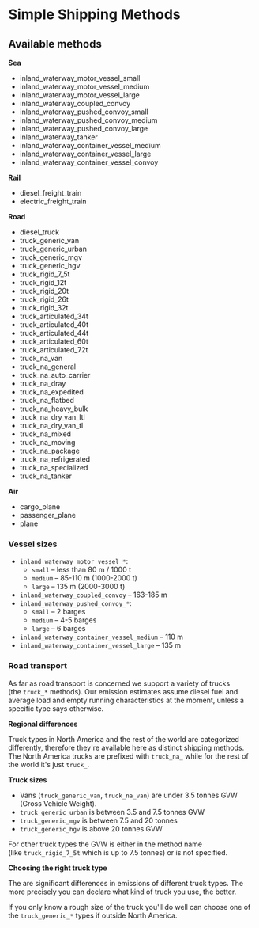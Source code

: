 # Simple Shipping Methods

## Available methods

**Sea**

- inland_waterway_motor_vessel_small
- inland_waterway_motor_vessel_medium
- inland_waterway_motor_vessel_large
- inland_waterway_coupled_convoy
- inland_waterway_pushed_convoy_small
- inland_waterway_pushed_convoy_medium
- inland_waterway_pushed_convoy_large
- inland_waterway_tanker
- inland_waterway_container_vessel_medium
- inland_waterway_container_vessel_large
- inland_waterway_container_vessel_convoy

**Rail**

- diesel_freight_train
- electric_freight_train

**Road**

- diesel_truck
- truck_generic_van
- truck_generic_urban
- truck_generic_mgv
- truck_generic_hgv
- truck_rigid_7_5t
- truck_rigid_12t
- truck_rigid_20t
- truck_rigid_26t
- truck_rigid_32t
- truck_articulated_34t
- truck_articulated_40t
- truck_articulated_44t
- truck_articulated_60t
- truck_articulated_72t
- truck_na_van
- truck_na_general
- truck_na_auto_carrier
- truck_na_dray
- truck_na_expedited
- truck_na_flatbed
- truck_na_heavy_bulk
- truck_na_dry_van_ltl
- truck_na_dry_van_tl
- truck_na_mixed
- truck_na_moving
- truck_na_package
- truck_na_refrigerated
- truck_na_specialized
- truck_na_tanker

**Air**

- cargo_plane
- passenger_plane
- plane

### **Vessel sizes**

- `inland_waterway_motor_vessel_*`:
    - `small` – less than 80 m / 1000 t
    - `medium` – 85-110 m (1000-2000 t)
    - `large` – 135 m (2000-3000 t)
- `inland_waterway_coupled_convoy` – 163-185 m
- `inland_waterway_pushed_convoy_*`:
    - `small` – 2 barges
    - `medium` – 4-5 barges
    - `large` – 6 barges
- `inland_waterway_container_vessel_medium` – 110 m
- `inland_waterway_container_vessel_large` – 135 m

### **Road transport**

As far as road transport is concerned we support a variety of trucks (the `truck_*` methods). Our emission estimates assume diesel fuel and average load and empty running characteristics at the moment, unless a specific type says otherwise.

**Regional differences**

Truck types in North America and the rest of the world are categorized differently, therefore they're available here as distinct shipping methods. The North America trucks are prefixed with `truck_na_` while for the rest of the world it's just `truck_`.

**Truck sizes**

- Vans (`truck_generic_van`, `truck_na_van`) are under 3.5 tonnes GVW (Gross Vehicle Weight).
- `truck_generic_urban` is between 3.5 and 7.5 tonnes GVW
- `truck_generic_mgv` is between 7.5 and 20 tonnes
- `truck_generic_hgv` is above 20 tonnes GVW

For other truck types the GVW is either in the method name (like `truck_rigid_7_5t` which is up to 7.5 tonnes) or is not specified.

**Choosing the right truck type**

The are significant differences in emissions of different truck types. The more precisely you can declare what kind of truck you use, the better.

If you only know a rough size of the truck you'll do well can choose one of the `truck_generic_*` types if outside North America.